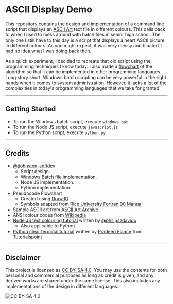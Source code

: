 # ASCII Display Demo

This repository contains the design and implementation of a command line script that displays an [ASCII Art](https://en.wikipedia.org/wiki/ASCII_art) text file in different colours. This calls back to when I used to mess around with batch files in senior high school. The only one I still have to this day is a script that displays a heart ASCII picture in different colours. As you might expect, it was very messy and bloated. I had no idea what I was doing back then.

As a quick experiment, I decided to recreate that old script using the programming techniques I know today. I also made a [flowchart](./pseudocode/readme.md) of the algorithm so that it can be implemented in other programming languages. Long story short, Windows batch scripting can be very powerful in the right hands when it comes to system administration. However, it lacks a lot of the complexities in today's programming languages that we take for granted.

---

## Getting Started

* To run the Windows batch script, execute `windows.bat`
* To run the Node JS script, execute `javascript.js`
* To run the Python script, execute `python.py`

---

## Credits

* [@tjohnston-softdev](https://github.com/tjohnston-softdev) 
	* Script design.
	* Windows Batch file implementation.
	* Node JS implementation.
	* Python implementation.
* Pseudocode Flowchart
	* Created using [Draw.IO](https://app.diagrams.net/)
	* Symbols adapted from [Rice University Fortran 90 Manual](https://www.owlnet.rice.edu/~ceng303/manuals/fortran/FOR3_3.html)
* Sample ASCII art from [ASCII Art Archive](https://www.asciiart.eu/computers/bug)
* ANSI colour codes from [Wikipedia](https://en.wikipedia.org/wiki/ANSI_escape_code#3-bit_and_4-bit)
* [Node JS text colouring tutorial](https://blog.bitsrc.io/coloring-your-terminal-using-nodejs-eb647d4af2a2) written by [@philipszdavido](https://github.com/philipszdavido)
	* Also applicable to Python.
* [Python clear terminal tutorial](https://www.tutorialspoint.com/how-to-clear-screen-in-python) written by [Pradeep Elance](https://www.tutorialspoint.com/answers/pradeep-elance) from [Tutorialspoint](https://www.tutorialspoint.com)

---

## Disclaimer
This project is licensed as [CC BY-SA 4.0](https://creativecommons.org/licenses/by-sa/4.0/). You may use the contents for both personal and commercial purposes as long as credit is given, and any derived works are shared under the same license. This also includes any implementations of the design in different languages.

![CC BY-SA 4.0](https://i.creativecommons.org/l/by-sa/4.0/88x31.png)
